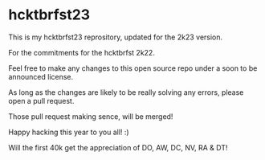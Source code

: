 # hcktbrfst23

This is my hcktbrfst23 reprository, updated for the 2k23 version.

For the commitments for the hcktbrfst 2k22.

Feel free to make any changes to this open source repo under a soon to be announced license.

As long as the changes are likely to be really solving any errors, please open a pull request.

Those pull request making sence, will be merged!

Happy hacking this year to you all! :)

Will the first 40k get the appreciation of DO, AW, DC, NV, RA & DT!
